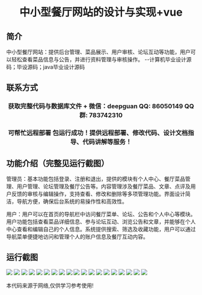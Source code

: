 <p><h1 align="center">中小型餐厅网站的设计与实现+vue</h1></p>

## 简介
中小型餐厅网站：提供后台管理、菜品展示、用户审核、论坛互动等功能，用户可以轻松查看菜品信息与公告，并进行资料管理与审核操作。    --计算机毕业设计源码；毕设源码；java毕业设计源码


## 联系方式
<p><h3 align="center">获取完整代码与数据库文件 + 微信：deepguan QQ: 86050149 QQ群: 783742310</h3></p>
<p><h3 align="center">可帮忙远程部署 包运行成功！提供远程部署、修改代码、设计文档指导、代码讲解等服务！</h3></p>

## 功能介绍（完整见运行截图）
管理员：基本功能包括登录、注册和退出，提供的模块有个人中心、餐厅菜品管理、用户管理、论坛管理及餐厅公告等。内容管理涉及餐厅菜品、文章、点评及用户反馈的审核与编辑操作，支持查看、修改和删除等多项管理功能。界面设计简洁，导航方便，确保后台系统的易操作性和高效性。

用户：用户可以在首页的导航栏中访问餐厅菜单、论坛、公告和个人中心等模块。用户功能包括查看菜品详细信息、参与论坛互动、浏览公告和文章，并能够在个人中心查看和编辑自己的个人信息。系统提供搜索、筛选及收藏功能，用户可以通过导航菜单便捷地访问和管理个人的账户信息及餐厅互动内容。


## 运行截图
![](img/001.jpg)
![](img/002.jpg)
![](img/003.jpg)
![](img/004.jpg)
![](img/005.jpg)
![](img/006.jpg)
![](img/007.jpg)
![](img/008.jpg)
![](img/009.jpg)
![](img/010.jpg)
![](img/011.jpg)
![](img/012.jpg)
![](img/013.jpg)
![](img/014.jpg)
![](img/015.jpg)
![](img/016.jpg)
![](img/017.jpg)
![](img/018.jpg)
![](img/019.jpg)

<p>本代码来源于网络,仅供学习参考使用!</p>
